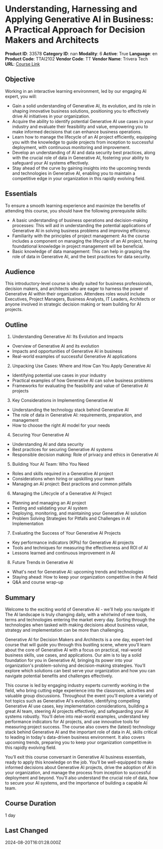# Understanding, Harnessing and Applying Generative AI in Business: A Practical Approach for Decision Makers and Architects

**Product ID**: 33578
**Category ID**: nan
**Modality**: 6
**Active**: True
**Language**: en
**Product Code**: TTAI2102
**Vendor Code**: TT
**Vendor Name**: Trivera Tech
**URL**: [Course Link](https://www.fastlaneus.com/course/triveratech-ttai2102)

## Objective
Working in an interactive learning environment, led by our engaging AI expert, you will:



- Gain a solid understanding of Generative AI, its evolution, and its role in shaping innovative business solutions, positioning you to effectively drive AI initiatives in your organization.
- Acquire the ability to identify potential Generative AI use cases in your industry and evaluate their feasibility and value, empowering you to make informed decisions that can enhance business operations.
- Learn how to manage the lifecycle of an AI project efficiently, equipping you with the knowledge to guide projects from inception to successful deployment, with continuous monitoring and improvement.
- Develop an understanding of AI and data security best practices, along with the crucial role of data in Generative AI, fostering your ability to safeguard your AI systems effectively.
- Stay ahead of the curve by gaining insights into the upcoming trends and technologies in Generative AI, enabling you to maintain a competitive edge in your organization in this rapidly evolving field.

## Essentials
To ensure a smooth learning experience and maximize the benefits of attending this course, you should have the following prerequisite skills:



- A basic understanding of business operations and decision-making processes: This will aid in understanding the potential applications of Generative AI in solving business problems and improving efficiency.
- Familiarity with the principles of project management: As the course includes a component on managing the lifecycle of an AI project, having foundational knowledge in project management will be beneficial.
- Basic knowledge of data management: This can help in grasping the role of data in Generative AI, and the best practices for data security.

## Audience
This introductory-level course is ideally suited for business professionals, decision makers, and architects who are eager to harness the power of Generative AI within their organization. Attendees roles would include Executives, Project Managers, Business Analysts, IT Leaders, Architects or anyone involved in strategic decision making or team building for AI projects.

## Outline
1. Understanding Generative AI: Its Evolution and Impacts


- Overview of Generative AI and its evolution
- Impacts and opportunities of Generative AI in business
- Real-world examples of successful Generative AI applications
2. Unpacking Use Cases: Where and How Can You Apply Generative AI


- Identifying potential use cases in your industry
- Practical examples of how Generative AI can solve business problems
- Frameworks for evaluating the feasibility and value of Generative AI projects
3. Key Considerations in Implementing Generative AI


- Understanding the technology stack behind Generative AI
- The role of data in Generative AI: requirements, preparation, and management
- How to choose the right AI model for your needs
4. Securing Your Generative AI


- Understanding AI and data security
- Best practices for securing Generative AI systems
- Responsible decision making: Role of privacy and ethics in Generative AI
5. Building Your AI Team: Who You Need


- Roles and skills required in a Generative AI project
- Considerations when hiring or upskilling your team
- Managing an AI project: Best practices and common pitfalls
6. Managing the Lifecycle of a Generative AI Project


- Planning and managing an AI project
- Testing and validating your AI system
- Deploying, monitoring, and maintaining your Generative AI solution
- Problem Solving Strategies for Pitfalls and Challenges in AI Implementation
7. Evaluating the Success of Your Generative AI Projects


- Key performance indicators (KPIs) for Generative AI projects
- Tools and techniques for measuring the effectiveness and ROI of AI
- Lessons learned and continuous improvement in AI
8. Future Trends in Generative AI


- What's next for Generative AI: upcoming trends and technologies
- Staying ahead: How to keep your organization competitive in the AI field
- Q&A and course wrap-up

## Summary
Welcome to the exciting world of Generative AI - we'll help you navigate it! The AI landscape is truly changing daily, with a whirlwind of new tools, terms and technologies entering the market every day. Sorting through the technologies when tasked with making decisions about business value, strategy and implementation can be more than challenging.  

Generative AI for Decision Makers and Architects is a one day, expert-led course that will guide you through this bustling scene, where you’ll learn about the core of Generative AI with a focus on practical, real-world business skills, use cases, and applications. Our aim is to lay a solid foundation for you in Generative AI, bringing its power into your organization's problem-solving and decision-making strategies. You’ll explore which solutions can best serve your organization and how you can navigate potential benefits and challenges effectively.

This course is led by engaging industry experts currently working in the field, who bring cutting edge experience into the classroom, activities and valuable group discussions. Throughout the event you’ll explore a variety of hot topics such as Generative AI's evolution, identifying compelling Generative AI use cases, key implementation considerations, building a great AI team, steering AI projects effectively, and safeguarding your AI systems robustly. You’ll delve into real-world examples, understand key performance indicators for AI projects, and use innovative tools for measuring project success. The course also covers the (latest) technology stack behind Generative AI and the important role of data in AI, skills critical to leading in today's data-driven business environment. It also covers upcoming trends, preparing you to keep your organization competitive in this rapidly evolving field.

You’ll exit this course conversant in Generative AI business essentials, ready to apply this knowledge on the job. You’ll be well-equipped to make informed decisions about Generative AI projects, drive the adoption of AI in your organization, and manage the process from inception to successful deployment and beyond. You'll also understand the crucial role of data, how to secure your AI systems, and the importance of building a capable AI team.

## Course Duration
1 day

## Last Changed
2024-08-20T16:01:28.000Z
